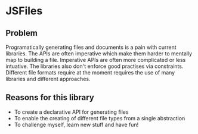 # JSFiles

## Problem
Programatically generating files and documents is a pain with current libraries. The APIs are often imperative which make them harder to mentally map to building a file. Imperative APIs are often more complicated or less intuative. The libraries also don't enforce good practises via constraints. Different file formats require at the moment requires the use of many libraries and different approaches.

## Reasons for this library
- To create a declarative API for generating files
- To enable the creating of different file types from a single abstraction
- To challenge myself, learn new stuff and have fun!
